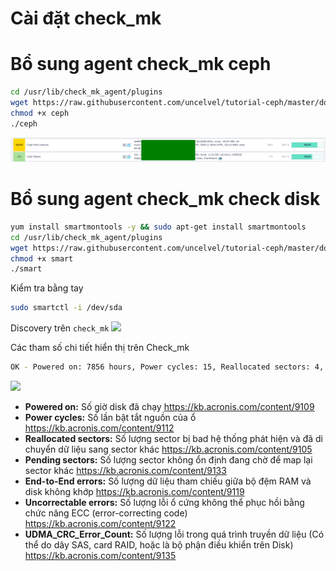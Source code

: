 # Cài đặt check_mk


# Bổ sung agent check_mk ceph 

```sh  
cd /usr/lib/check_mk_agent/plugins
wget https://raw.githubusercontent.com/uncelvel/tutorial-ceph/master/docs/monitor/check_mk/plugins/ceph
chmod +x ceph
./ceph
```

![](../../../images/monitor/check_mk_ceph.png)

# Bổ sung agent check_mk check disk

```sh 
yum install smartmontools -y && sudo apt-get install smartmontools 
cd /usr/lib/check_mk_agent/plugins
wget https://raw.githubusercontent.com/uncelvel/tutorial-ceph/master/docs/monitor/check_mk/plugins/smart
chmod +x smart
./smart
```

Kiểm tra bằng tay 
```sh 
sudo smartctl -i /dev/sda 
```

Discovery trên `check_mk`
![](../../../images/monitor/check_mk_disk.png)

Các tham số chi tiết hiển thị trên Check_mk 

```sh 
OK - Powered on: 7856 hours, Power cycles: 15, Reallocated sectors: 4, Pending sectors: 0, End-to-End errors: 0, Uncorrectable errors: 0, UDMA CRC errors: 0
```
![](https://i.imgur.com/BBc6XGp.jpg)


- **Powered on:** Số giờ disk đã chạy https://kb.acronis.com/content/9109
- **Power cycles:** Số lần bật tắt nguồn của ổ  https://kb.acronis.com/content/9112
- **Reallocated sectors:** Số lượng sector bị bad hệ thống phát hiện và đã di chuyển dữ liệu sang sector khác https://kb.acronis.com/content/9105
- **Pending sectors:** Số lượng sector không ổn định đang chờ để map lại sector khác https://kb.acronis.com/content/9133
- **End-to-End errors:** Số lượng dữ liệu tham chiếu giữa bộ đệm RAM và disk không khớp  https://kb.acronis.com/content/9119
- **Uncorrectable errors:** Số lượng lỗi ổ cứng không thể phục hồi bằng chức năng ECC (error-correcting code) https://kb.acronis.com/content/9122
- **UDMA_CRC_Error_Count:** Số lượng lỗi trong quá trình truyền dữ liệu (Có thể do dây SAS, card RAID, hoặc là bộ phận điều khiển trên Disk) https://kb.acronis.com/content/9135